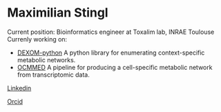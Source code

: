 # Maximilian Stingl

Current position: Bioinformatics engineer at Toxalim lab, INRAE Toulouse
Currenly working on:
- [DEXOM-python](https://forgemia.inra.fr/metexplore/cbm/dexom-python)
A python library for enumerating context-specific metabolic networks.
- [OCMMED](https://forgemia.inra.fr/metexplore/cbm/ocmmed)
A pipeline for producing a cell-specific metabolic network from transcriptomic data.

[Linkedin](https://www.linkedin.com/in/maximilian-stingl/)

[Orcid](https://orcid.org/0000-0002-9513-5869)



